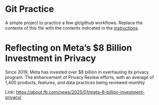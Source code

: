 # Git Practice
A simple project to practice a few git/github workflows.  Replace the contents of this file with the contents indicated in the [instructions](./instructions.md).

# Reflecting on Meta’s $8 Billion Investment in Privacy
Since 2019, Meta has invested over $8 billion in overhauling its privacy program. The enhancement of Privacy Review efforts, with an average of 1,400 products, features, and data practices being reviewed monthly

Link: https://about.fb.com/news/2025/01/meta-8-billion-investment-privacy/
